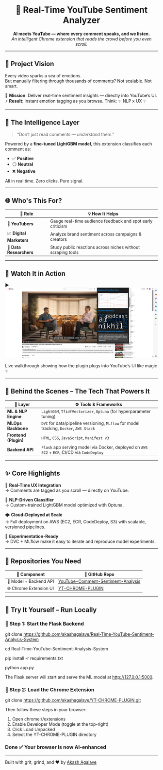 <h1 align="center">🔮 Real-Time YouTube Sentiment Analyzer</h1>

<p align="center">
  <b>AI meets YouTube — where every comment speaks, and we listen.</b><br/>
  <i>An intelligent Chrome extension that reads the crowd before you even scroll.</i>
</p>


---



## 🚀 Project Vision

Every video sparks a sea of emotions.  
But manually filtering through thousands of comments? Not scalable. Not smart.

🎯 **Mission**: Deliver real-time sentiment insights — directly into YouTube’s UI.  
⚡ **Result**: Instant emotion tagging as you browse. Think: ✨ NLP x UX ✨

---



## 🧠 The Intelligence Layer

> “Don’t just read comments — *understand* them.”

Powered by a **fine-tuned LightGBM model**, this extension classifies each comment as:

- ✅ **Positive**
- ⚪ **Neutral**
- ❌ **Negative**

All in real time. Zero clicks. Pure signal.

---



## 🌐 Who's This For?

| 👥 **Role**           | 💡 **How It Helps**                                                       |
|----------------------|---------------------------------------------------------------------------|
| 🎥 **YouTubers**      | Gauge real-time audience feedback and spot early criticism                |
| 📈 **Digital Marketers** | Analyze brand sentiment across campaigns & creators                     |
| 🧪 **Data Researchers** | Study public reactions across niches without scraping tools              |

---



## 🎥 Watch It in Action

▶️ [![Watch the Demo](Demo_Video/demo-thumbnail.png)](https://youtu.be/TWeigdaiA3Y)

 
Live walkthrough showing how the plugin plugs into YouTube’s UI like magic ✨

---



## 🧰 Behind the Scenes – The Tech That Powers It

| 🧩 **Layer**         | ⚙️ **Tools & Frameworks**                                                                 |
|----------------------|---------------------------------------------------------------------------------------------|
| **ML & NLP Engine**   | `LightGBM`, `TfidfVectorizer`, `Optuna` (for hyperparameter tuning)                        |
| **MLOps Backbone**    | `DVC` for data/pipeline versioning, `MLflow` for model tracking, `Docker`, `AWS Stack`     |
| **Frontend (Plugin)** | `HTML`, `CSS`, `JavaScript`, `Manifest v3`                                                 |
| **Backend API**       | `Flask` app serving model via Docker, deployed on `AWS EC2` + `ECR`, CI/CD via `CodeDeploy`|

---



## ✨ Core Highlights

💬 **Real-Time UX Integration**  
→ Comments are tagged as you scroll — directly on YouTube.

🔬 **NLP-Driven Classifier**  
→ Custom-trained LightGBM model optimized with Optuna.

🌩️ **Cloud-Deployed at Scale**  
→ Full deployment on AWS (EC2, ECR, CodeDeploy, S3) with scalable, versioned pipelines.

🧪 **Experimentation-Ready**  
→ DVC + MLflow make it easy to iterate and reproduce model experiments.

---



## 🧾 Repositories You Need

| 📁 **Component**        | 🔗 **GitHub Repo**                                                                 |
|-------------------------|------------------------------------------------------------------------------------|
| 🧠 Model + Backend API   | [YouTube-Comment-Sentiment-Analysis](https://github.com/akashagalave/Real-Time-YouTube-Sentiment-Analysis-System) |
| 🌐 Chrome Extension UI   | [YT-CHROME-PLUGIN](https://github.com/akashagalave/YT-CHROME-PLUGIN)               |


---





## 🧪 Try It Yourself – Run Locally

### 🔧 Step 1: Start the Flask Backend

git clone https://github.com/akashagalave/Real-Time-YouTube-Sentiment-Analysis-System

cd Real-Time-YouTube-Sentiment-Analysis-System

pip install -r requirements.txt

python app.py


The Flask server will start and serve the ML model at http://127.0.0.1:5000.







### 🧩 Step 2: Load the Chrome Extension

git clone https://github.com/akashagalave/YT-CHROME-PLUGIN.git



Then follow these steps in your browser:

1.  Open chrome://extensions
2.  Enable Developer Mode (toggle at the top-right)
3.  Click Load Unpacked
4.  Select the YT-CHROME-PLUGIN directory

### Done ✅ Your browser is now AI-enhanced
---






Built with grit, grind, and ❤️ by [Akash Agalave](https://github.com/akashagalave)



 





